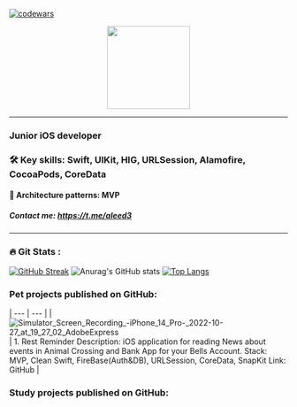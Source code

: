 [![codewars](https://www.codewars.com/users/aleed12/badges/small)](https://www.codewars.com/users/aleed12) 

<div id="header" align="center">
  <img src="https://media.giphy.com/media/SWWl3Y5b7U5hiVKVeA/giphy.gif" width="150"/>
</div>

***
### Junior iOS developer
### :hammer_and_wrench: Key skills: Swift, UIKit, HIG, URLSession, Alamofire, CocoaPods, CoreData

#### :file_folder: Architecture patterns: MVP


##### Contact me: https://t.me/aleed3
---

### :fire: Git Stats :
[![GitHub Streak](http://github-readme-streak-stats.herokuapp.com?user=aleed4&theme=dark&locale=ru)](https://git.io/streak-stats)
![Anurag's GitHub stats](https://github-readme-stats.vercel.app/api?username=aleed4&show_icons=true&theme=dark)
[![Top Langs](https://github-readme-stats.vercel.app/api/top-langs/?username=aleed4&layout=compact&theme=dark)](https://github.com/anuraghazra/github-readme-stats)

### Pet projects published on GitHub:
| --- | --- |
| ![Simulator_Screen_Recording_-_iPhone_14_Pro_-_2022-10-27_at_19_27_02_AdobeExpress](https://user-images.githubusercontent.com/116024961/198348587-fa294705-47ff-4ebf-a98e-84838edfa401.gif) | 1. Rest Reminder 
Description: iOS application for reading News about events in Animal Crossing and Bank App for your Bells Account. 
Stack: MVP, Clean Swift, FireBase(Auth&DB), URLSession, CoreData, SnapKit 
Link: GitHub |


### Study projects published on GitHub:
